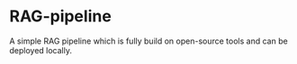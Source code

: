 # RAG-pipeline
A simple RAG pipeline which is fully build on open-source tools and can be deployed locally.
